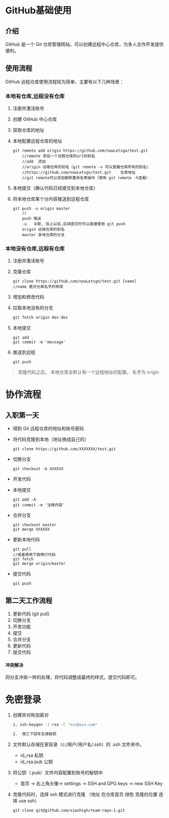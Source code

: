 # GitHub基础使用

## 介绍

GitHub 是一个 Git 仓库管理网站。可以创建远程中心仓库，为多人合作开发提供便利。

## 使用流程

GitHub 远程仓库使用流程较为简单，主要有以下几种场景：

### 本地有仓库,远程没有仓库

1. 注册并激活账号

2. 创建 GitHub 中心仓库

   

3. 获取仓库的地址

   

4. 本地配置远程仓库的地址

   ```shell
   git remote add origin https://github.com/nowLetsgo/test.git
       //remote 添加一个远程仓库的url的别名
       //add  添加
       //origin 远端仓库的别名（git remote -v 可以查看仓库所有的别名）
       //https://github.com/nowLetsgo/test.git    仓库地址
       //git remote可以添加删除重命名等操作（使用 git remote -h查看）
   ```

5. 本地提交（确认代码已经提交到本地仓库）

6. 将本地仓库某个分内容推送到远程仓库

   ```shell
   git push -u origin master
       //
       push 推送
       -u   关联, 加上以后,后续提交时可以直接使用 git push
       origin 远端仓库的别名
       master 本地仓库的分支
   
   ```

### 本地没有仓库,远程有仓库

1. 注册并激活账号

2. 克隆仓库

   ```shell
   git clone https://github.com/nowLetsgo/test.git [name]
   //name 是对仓库名字的修改
   ```

3. 增加和修改代码

4. 拉取本地没有的分支

   ```js
   git fetch origin dev:dev
   ```

5. 本地提交

   ```shell
   git add .
   git commit -m 'message'
   ```

6. 推送到远程

   ```shell
   git push
   ```

> 克隆代码之后， 本地仓库会默认有一个远程地址的配置， 名字为 origin



# 协作流程

## 入职第一天

- 得到 Git 远程仓库的地址和账号密码

- 将代码克隆到本地（地址换成自己的）

  ```shell
  git clone https://github.com/XXXXXXX/test.git
  ```

- 切换分支

  ```
  git checkout -b XXXXXX
  ```

- 开发代码

- 本地提交

  ```shell
  git add -A
  git commit -m '注释内容'
  ```

- 合并分支

  ```shell
  git checkout master
  git merge XXXXXX
  ```

- 更新本地代码

  ```shell
  git pull
  //或者使用下面两行代码
  git fetch 
  git merge origin/master
  ```

- 提交代码

  ```shell
  git push 
  ```

## 第二天工作流程

1. 更新代码 (git pull)
2. 切换分支
3. 开发功能
4. 提交
5. 合并分支
6. 更新代码
7. 提交代码

#### 冲突解决

同分支冲突一样的处理，将代码调整成最终的样式，提交代码即可。

# 免密登录

1. 创建非对称加密对

   ```sh
   1. ssh-keygen -t rsa -C "xxx@xxx.com"
   
   2.  按三下回车生成秘钥
   ```

2. 文件默认存储在家目录（c:/用户/用户名/.ssh）的 .ssh 文件夹中。

   - id_rsa 私钥
   - id_rsa.pub 公钥

3. 将公钥（.pub）文件内容配置到账号的秘钥中

   - 首页 -> 右上角头像-> settings -> SSH and GPG keys -> new SSH Key

4. 克隆代码时，选择 ssh 模式进行克隆 （地址 在仓库首页 绿色 克隆的位置 选择 use ssh）

   ```shell
   git clone git@github.com/xiaohigh/team-repo-1.git 
   ```

   

